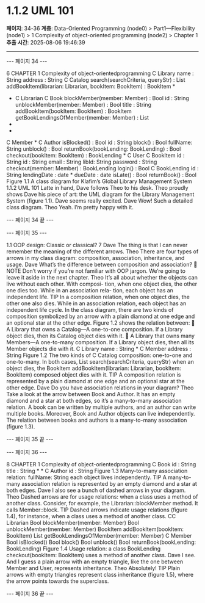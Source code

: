 # 1.1.2 UML 101

**페이지**: 34-36
**계층**: Data-Oriented Programming (node0) > Part1—Flexibility (node1) > 1 Complexity of object-oriented programming (node2) > Chapter 1
**추출 시간**: 2025-08-06 19:46:39

---


--- 페이지 34 ---

6 CHAPTER 1 Complexity of object-orientedprogramming
C Library
name : String
address : String
C Catalog
search(searchCriteria, queryStr) : List<Book>
addBookItem(librarian: Librarian, bookItem: BookItem) : BookItem
*
* C Librarian
C Book
blockMember(member: Member) : Bool
id : String unblockMember(member: Member) : Bool
title : String addBookItem(bookItem: BookItem) : BookItem
getBookLendingsOfMember(member: Member) : List<BookLending>
*
*
C Member
*
C Author isBlocked() : Bool
id : String block() : Bool
fullName: String unblock() : Bool
returnBook(bookLending: BookLending) : Bool
checkout(bookItem: BookItem) : BookLending
*
C User
C BookItem
id : String
id : String
email : String
libId: String
password : String
checkout(member: Member) : BookLending
login() : Bool
C BookLending
id : String
lendingDate : date *
dueDate : date
isLate() : Bool
returnBook() : Bool
Figure 1.1 A class diagram for Klafim’s Global Library Management System
1.1.2 UML 101
Latte in hand, Dave follows Theo to his desk. Theo proudly shows Dave his piece of art: the
UML diagram for the Library Management System (figure 1.1). Dave seems really excited.
Dave Wow! Such a detailed class diagram.
Theo Yeah. I’m pretty happy with it.

--- 페이지 34 끝 ---


--- 페이지 35 ---

1.1 OOP design: Classic or classical? 7
Dave The thing is that I can never remember the meaning of the different arrows.
Theo There are four types of arrows in my class diagram: composition, association,
inheritance, and usage.
Dave What’s the difference between composition and association?
 NOTE Don’t worry if you’re not familiar with OOP jargon. We’re going to leave it
aside in the next chapter.
Theo It’s all about whether the objects can live without each other. With composi-
tion, when one object dies, the other one dies too. While in an association rela-
tion, each object has an independent life.
TIP In a composition relation, when one object dies, the other one also dies. While
in an association relation, each object has an independent life cycle.
In the class diagram, there are two kinds of composition symbolized by an arrow with
a plain diamond at one edge and an optional star at the other edge. Figure 1.2 shows
the relation between:
 A Library that owns a Catalog—A one-to-one composition. If a Library object
dies, then its Catalog object dies with it.
 A Library that owns many Members—A one-to-many composition. If a Library
object dies, then all its Member objects die with it.
C Library
name : String * C Member
address : String
Figure 1.2 The two kinds of
C Catalog composition: one-to-one and
one-to-many. In both cases,
List<Book> search(searchCriteria, queryStr) when an object dies, the
BookItem addBookItem(librarian: Librarian, bookItem: BookItem)
composed object dies with it.
TIP A composition relation is represented by a plain diamond at one edge and an
optional star at the other edge.
Dave Do you have association relations in your diagram?
Theo Take a look at the arrow between Book and Author. It has an empty diamond
and a star at both edges, so it’s a many-to-many association relation.
A book can be written by multiple authors, and an author can write multiple books.
Moreover, Book and Author objects can live independently. The relation between
books and authors is a many-to-many association (figure 1.3).

--- 페이지 35 끝 ---


--- 페이지 36 ---

8 CHAPTER 1 Complexity of object-orientedprogramming
C Book
id : String
title : String
*
*
C Author
id : String Figure 1.3 Many-to-many association relation:
fullName: String
each object lives independently.
TIP A many-to-many association relation is represented by an empty diamond and a
star at both edges.
Dave I also see a bunch of dashed arrows in your diagram.
Theo Dashed arrows are for usage relations: when a class uses a method of another
class. Consider, for example, the Librarian::blockMember method. It calls
Member::block.
TIP Dashed arrows indicate usage relations (figure 1.4), for instance, when a class
uses a method of another class.
CC Librarian
Bool blockMember(member: Member)
Bool unblockMember(member: Member)
BookItem addBookItem(bookItem: BookItem)
List<BookLending> getBookLendingsOfMember(member: Member)
C Member
Bool isBlocked()
Bool block()
Bool unblock()
Bool returnBook(bookLending: BookLending) Figure 1.4 Usage relation: a class
BookLending checkout(bookItem: BookItem) uses a method of another class.
Dave I see. And I guess a plain arrow with an empty triangle, like the one between
Member and User, represents inheritance.
Theo Absolutely!
TIP Plain arrows with empty triangles represent class inheritance (figure 1.5), where
the arrow points towards the superclass.

--- 페이지 36 끝 ---
